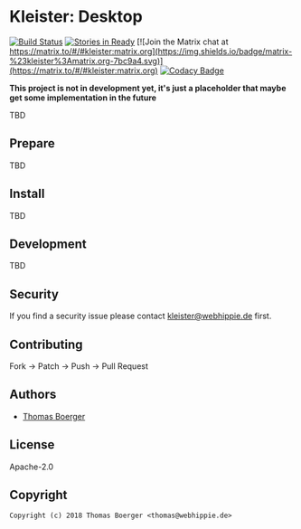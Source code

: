 # Kleister: Desktop

[![Build Status](http://drone.kleister.tech/api/badges/kleister/kleister-desktop/status.svg)](http://drone.kleister.tech/kleister/kleister-desktop)
[![Stories in Ready](https://badge.waffle.io/kleister/kleister-api.svg?label=ready&title=Ready)](http://waffle.io/kleister/kleister-api)
[![Join the Matrix chat at https://matrix.to/#/#kleister:matrix.org](https://img.shields.io/badge/matrix-%23kleister%3Amatrix.org-7bc9a4.svg)](https://matrix.to/#/#kleister:matrix.org)
[![Codacy Badge](https://api.codacy.com/project/badge/Grade/dc6d43bf63804093819b3ac8961c4259)](https://www.codacy.com/app/kleister/kleister-desktop?utm_source=github.com&amp;utm_medium=referral&amp;utm_content=kleister/kleister-desktop&amp;utm_campaign=Badge_Grade)

**This project is not in development yet, it's just a placeholder that maybe get some implementation in the future**

TBD


## Prepare

TBD


## Install

TBD


## Development

TBD


## Security

If you find a security issue please contact kleister@webhippie.de first.


## Contributing

Fork -> Patch -> Push -> Pull Request


## Authors

* [Thomas Boerger](https://github.com/tboerger)


## License

Apache-2.0


## Copyright

```
Copyright (c) 2018 Thomas Boerger <thomas@webhippie.de>
```
